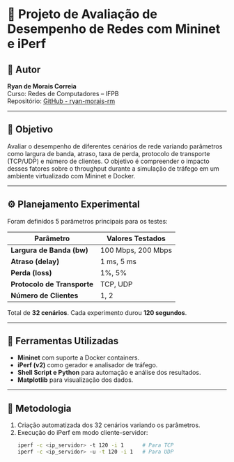 # 📡 Projeto de Avaliação de Desempenho de Redes com Mininet e iPerf

## 👤 Autor

**Ryan de Morais Correia**  
Curso: Redes de Computadores – IFPB  
Repositório: [GitHub - ryan-morais-rm](https://github.com/ryan-morais-rm)

---

## 📌 Objetivo

Avaliar o desempenho de diferentes cenários de rede variando parâmetros como largura de banda, atraso, taxa de perda, protocolo de transporte (TCP/UDP) e número de clientes. O objetivo é compreender o impacto desses fatores sobre o throughput durante a simulação de tráfego em um ambiente virtualizado com Mininet e Docker.

---

## ⚙️ Planejamento Experimental

Foram definidos 5 parâmetros principais para os testes:

| Parâmetro               | Valores Testados           |
|-------------------------|----------------------------|
| **Largura de Banda (bw)**  | 100 Mbps, 200 Mbps         |
| **Atraso (delay)**         | 1 ms, 5 ms                 |
| **Perda (loss)**           | 1%, 5%                     |
| **Protocolo de Transporte**| TCP, UDP                   |
| **Número de Clientes**     | 1, 2                       |

Total de **32 cenários**. Cada experimento durou **120 segundos**.

---

## 🧰 Ferramentas Utilizadas

- **Mininet** com suporte a Docker containers.
- **iPerf (v2)** como gerador e analisador de tráfego.
- **Shell Script e Python** para automação e análise dos resultados.
- **Matplotlib** para visualização dos dados.

---

## 🚀 Metodologia

1. Criação automatizada dos 32 cenários variando os parâmetros.
2. Execução do iPerf em modo cliente-servidor:
   ```bash
   iperf -c <ip_servidor> -t 120 -i 1      # Para TCP
   iperf -c <ip_servidor> -u -t 120 -i 1   # Para UDP

